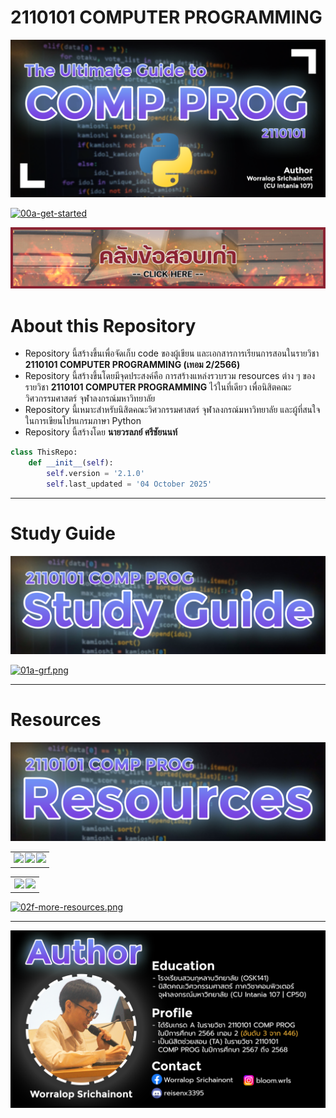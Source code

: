 # 2110101 COMPUTER PROGRAMMING

![00-comp-prog.png](/Z99-OTHERS/00-main/00-comp-prog.png)

[![00a-get-started](/Z99-OTHERS/00-main/00a-get-started.png)](/PL-Problem-List/README.md)

[![grader-banner](/Z99-OTHERS/grader/main/grader-banner.png)](/GE-Grader-Examination/README.md)

# About this Repository

-   Repository นี้สร้างขึ้นเพื่อจัดเก็บ code ของผู้เขียน
    และเอกสารการเรียนการสอนในรายวิชา **2110101 COMPUTER PROGRAMMING (เทอม
    2/2566)**
-   Repository นี้สร้างขึ้นโดยมีจุดประสงค์คือ การสร้างแหล่งรวบรวม resources ต่าง
    ๆ ของรายวิชา **2110101 COMPUTER PROGRAMMING** ไว้ในที่เดียว
    เพื่อนิสิตคณะวิศวกรรมศาสตร์ จุฬาลงกรณ์มหาวิทยาลัย
-   Repository นี้เหมาะสำหรับนิสิตคณะวิศวกรรมศาสตร์ จุฬาลงกรณ์มหาวิทยาลัย
    และผู้ที่สนใจในการเขียนโปรแกรมภาษา Python
-   Repository นี้สร้างโดย **นายวรลภย์ ศรีชัยนนท์**

```python
class ThisRepo:
    def __init__(self):
        self.version = '2.1.0'
        self.last_updated = '04 October 2025'
```

---

# Study Guide

![01-study-guide.png](/Z99-OTHERS/00-main/01-study-guide.png)

[![01a-grf.png](/Z99-OTHERS/00-main/01a-grf.png)](https://drive.google.com/file/d/1HcrlGCWUDQjBKjGbQ5w9Nkv4HLSb-6HH/view?usp=drive_link)

---

# Resources

![02-resources.png](/Z99-OTHERS/00-main/02-resources.png)

<table align="center" border="0" cellpadding="0" cellspacing="0" style="border-collapse: collapse; width: 95%;">
  <tr style="display: flex; justify-content: center; align-items: center;">
    <td align="center" style="padding-right: 2%;">
      <a href="https://www.python.org/downloads/">
        <img src="Z99-OTHERS/00-main/02a-python.png" width="100%">
      </a>
    </td>
    <td align="center" style="padding-left: 1%; padding-right: 1%;">
      <a href="https://thonny.org/">
        <img src="Z99-OTHERS/00-main/02b-thonny.png" width="100%">
      </a>
    </td>
    <td align="center" style="padding-left: 2%;">
      <a href="https://code.visualstudio.com/">
        <img src="Z99-OTHERS/00-main/02c-vscode.png" width="100%">
      </a>
    </td>
  </tr>
</table>

<table align="center" border="0" cellpadding="0" cellspacing="0" style="border-collapse: collapse; width: 95%;">
  <tr style="display: flex; justify-content: center; align-items: center;">
    <td align="center" style="padding-right: 2.5%;">
      <a href="https://drive.google.com/file/d/1r5kZH22UTdcBsUzTk0SZURoGEUIicSid/view?usp=sharing">
        <img src="Z99-OTHERS/00-main/02d-slides.png" width="100%">
      </a>
    </td>
    <td align="center" style="padding-left: 2.5%;">
      <a href="https://www.cp.eng.chula.ac.th/~somchai/python101/">
        <img src="Z99-OTHERS/00-main/02e-python-101.png" width="100%">
      </a>
    </td>
  </tr>
</table>

[![02f-more-resources.png](/Z99-OTHERS/00-main/02f-more-resources.png)](/SM-Study-Materials/)

---

![03-author.png](/Z99-OTHERS/00-main/03-author.png)
